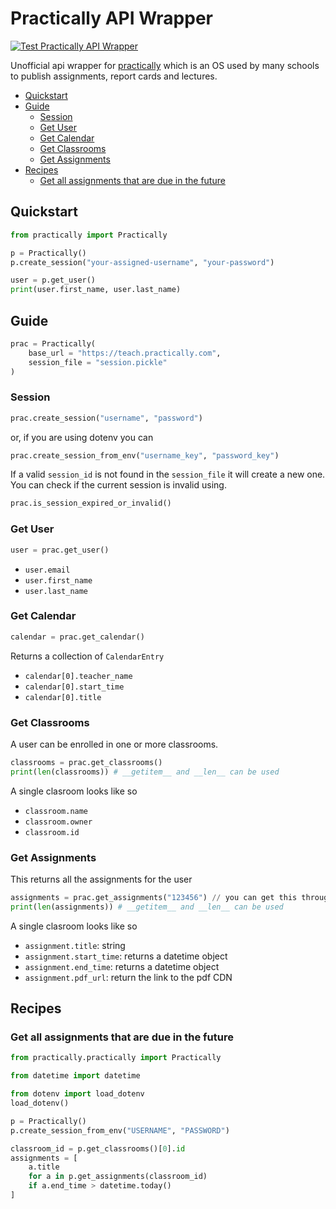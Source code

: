 # Practically API Wrapper

[![Test Practically API Wrapper](https://github.com/Aadv1k/practically-api-wrapper/actions/workflows/python-app.yml/badge.svg)](https://github.com/Aadv1k/practically-api-wrapper/actions/workflows/python-app.yml)

Unofficial api wrapper for [practically](https://www.practically.com) which is an OS used by many schools to publish assignments, report cards and lectures.

- [Quickstart](#quickstart)
- [Guide](#guide)
  - [Session](#session)
  - [Get User](#get-user)
  - [Get Calendar](#get-calendar)
  - [Get Classrooms](#get-classrooms)
  - [Get Assignments](#get-assignments)
- [Recipes](#recipes)
  - [Get all assignments that are due in the future](#get-all-assignments-that-are-due-in-the-future)

## Quickstart

```python
from practically import Practically

p = Practically()
p.create_session("your-assigned-username", "your-password")

user = p.get_user()
print(user.first_name, user.last_name)
```

## Guide

```python
prac = Practically(
    base_url = "https://teach.practically.com",
    session_file = "session.pickle"
)
```

### Session

```python
prac.create_session("username", "password")
```

or, if you are using dotenv you can 

```python
prac.create_session_from_env("username_key", "password_key")
```

If a valid `session_id` is not found in the `session_file` it will create a new one. You can check if the current session is invalid using. 

```python
prac.is_session_expired_or_invalid()
```

### Get User

```python
user = prac.get_user()
```
- `user.email`
- `user.first_name`
- `user.last_name`

### Get Calendar

```python
calendar = prac.get_calendar()
```

Returns a collection of `CalendarEntry`

- `calendar[0].teacher_name`
- `calendar[0].start_time`
- `calendar[0].title`

### Get Classrooms

A user can be enrolled in one or more classrooms.

```python
classrooms = prac.get_classrooms()
print(len(classrooms)) # __getitem__ and __len__ can be used
```

A single clasroom looks like so

- `classroom.name`
- `classroom.owner`
- `classroom.id`

### Get Assignments

This returns all the assignments for the user 

```python
assignments = prac.get_assignments("123456") // you can get this through classrooms
print(len(assignments)) # __getitem__ and __len__ can be used
```

A single clasroom looks like so

- `assignment.title`: string
- `assignment.start_time`: returns a datetime object
- `assignment.end_time`: returns a datetime object
- `assignment.pdf_url`: return the link to the pdf CDN

## Recipes

### Get all assignments that are due in the future

```python
from practically.practically import Practically

from datetime import datetime

from dotenv import load_dotenv
load_dotenv()

p = Practically()
p.create_session_from_env("USERNAME", "PASSWORD")

classroom_id = p.get_classrooms()[0].id
assignments = [
    a.title 
    for a in p.get_assignments(classroom_id)
    if a.end_time > datetime.today()
]

```
